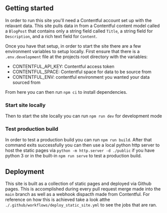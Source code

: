 ## Getting started

In order to run this site you'll need a Contentful account set up with the relavant data. This site pulls data in from a Contentful content model called a `BlogPost` that contains only a string field called `Title`, a string field for `Description`, and a rich text field for `Content`.

Once you have that setup, in order to start the site there are a few environment variables to setup locally. First ensure that there is a `.env.development` file at the projects root directory with the variables:
- CONTENTFUL_API_KEY: Contentful access token
- CONTENTFUL_SPACE: Contentful space for data to be source from
- CONTENTFUL_ENV: contentful environment you wanted your data sourced from

From here you can then run `npm ci` to install dependencies.

### Start site locally

Then to start the site locally you can run `npm run dev` for development mode

### Test production build

In order to test a production build you can run `npm run build`. After that command exits successfully you can then use a local python http server to host the static pages via `python -m http.server -d ./public` if you have python 3 or in the built-in `npm run serve` to test a production build. 

## Deployment

This site is built as a collection of static pages and deployed via Github pages. This is accomplished during every pull request merge made into the `main` branch as well as a webhook dispacth made from Contentful. For reference on how this is achieved take a look atthe `./.github/workflows/deploy_static_site.yml` to see the jobs that are ran. 

